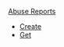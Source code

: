 <!-- Code generated for API Clients. DO NOT EDIT. -->

[Abuse Reports](#api-abuse-reports)

- [Create](#api-abuse-reports-create)
- [Get](#api-abuse-reports-get)
